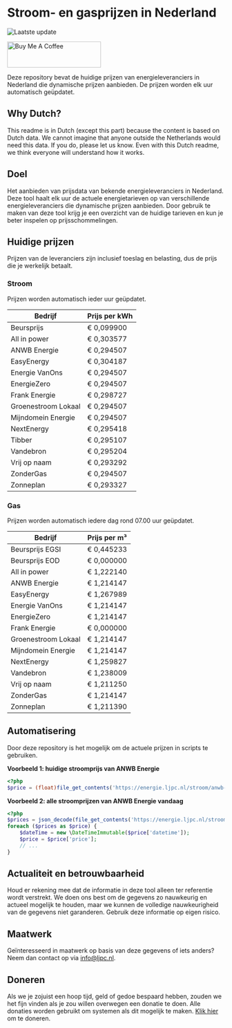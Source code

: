 # Stroom- en gasprijzen in Nederland

![Laatste update](https://img.shields.io/badge/laatste%20update-2023--10--13%2004%3A00%20CET-brightgreen)

<a href="https://www.buymeacoffee.com/Lars-" target="_blank"><img src="https://cdn.buymeacoffee.com/buttons/v2/default-orange.png" alt="Buy Me A Coffee" height="60" style="height: 60px !important;width: 217px !important;" ></a>

Deze repository bevat de huidige prijzen van energieleveranciers in Nederland die dynamische prijzen aanbieden. De prijzen worden elk uur automatisch geüpdatet.

## Why Dutch?

This readme is in Dutch (except this part) because the content is based on Dutch data. We cannot imagine that anyone outside the Netherlands would need this data. If you do, please let us know. Even with this Dutch readme, we think
everyone will understand how it works.

## Doel

Het aanbieden van prijsdata van bekende energieleveranciers in Nederland. Deze tool haalt elk uur de actuele energietarieven op van verschillende energieleveranciers die dynamische prijzen aanbieden. Door gebruik te maken van deze tool
krijg je een overzicht van de huidige tarieven en kun je beter inspelen op prijsschommelingen.

## Huidige prijzen

Prijzen van de leveranciers zijn inclusief toeslag en belasting, dus de prijs die je werkelijk betaalt.

### Stroom

Prijzen worden automatisch ieder uur geüpdatet.

 Bedrijf | Prijs per kWh 
---------|---------------
Beursprijs | € 0,099900
All in power | € 0,303577
ANWB Energie | € 0,294507
EasyEnergy | € 0,304187
Energie VanOns | € 0,294507
EnergieZero | € 0,294507
Frank Energie | € 0,298727
Groenestroom Lokaal | € 0,294507
Mijndomein Energie | € 0,294507
NextEnergy | € 0,295418
Tibber | € 0,295107
Vandebron | € 0,295204
Vrij op naam | € 0,293292
ZonderGas | € 0,294507
Zonneplan | € 0,293327


### Gas

Prijzen worden automatisch iedere dag rond 07.00 uur geüpdatet.

 Bedrijf | Prijs per m³ 
---------|--------------
Beursprijs EGSI | € 0,445233
Beursprijs EOD | € 0,000000
All in power | € 1,222140
ANWB Energie | € 1,214147
EasyEnergy | € 1,267989
Energie VanOns | € 1,214147
EnergieZero | € 1,214147
Frank Energie | € 0,000000
Groenestroom Lokaal | € 1,214147
Mijndomein Energie | € 1,214147
NextEnergy | € 1,259827
Vandebron | € 1,238009
Vrij op naam | € 1,211250
ZonderGas | € 1,214147
Zonneplan | € 1,211390


## Automatisering

Door deze repository is het mogelijk om de actuele prijzen in scripts te gebruiken.

**Voorbeeld 1: huidige stroomprijs van ANWB Energie**

```php
<?php
$price = (float)file_get_contents('https://energie.ljpc.nl/stroom/anwb-energie-nu.txt');

```

**Voorbeeld 2: alle stroomprijzen van ANWB Energie vandaag**

```php
<?php
$prices = json_decode(file_get_contents('https://energie.ljpc.nl/stroom/all-in-power-vandaag.json'),true);
foreach ($prices as $price) {
    $dateTime = new \DateTimeImmutable($price['datetime']);
    $price = $price['price'];
    // ...
}
```

## Actualiteit en betrouwbaarheid

Houd er rekening mee dat de informatie in deze tool alleen ter referentie wordt verstrekt. We doen ons best om de gegevens zo nauwkeurig en actueel mogelijk te houden, maar we kunnen de volledige nauwkeurigheid van de gegevens niet
garanderen. Gebruik deze informatie op eigen risico.

## Maatwerk

Geïnteresseerd in maatwerk op basis van deze gegevens of iets anders? Neem dan contact op
via [info@ljpc.nl](mailto:info@ljpc.nl?subject=Energie%20prijzen).

## Doneren

Als we je zojuist een hoop tijd, geld of gedoe bespaard hebben, zouden we het fijn vinden als je zou willen overwegen een
donatie te doen. Alle donaties worden gebruikt om systemen als dit mogelijk te
maken. [Klik hier](https://www.buymeacoffee.com/Lars-) om te doneren.
